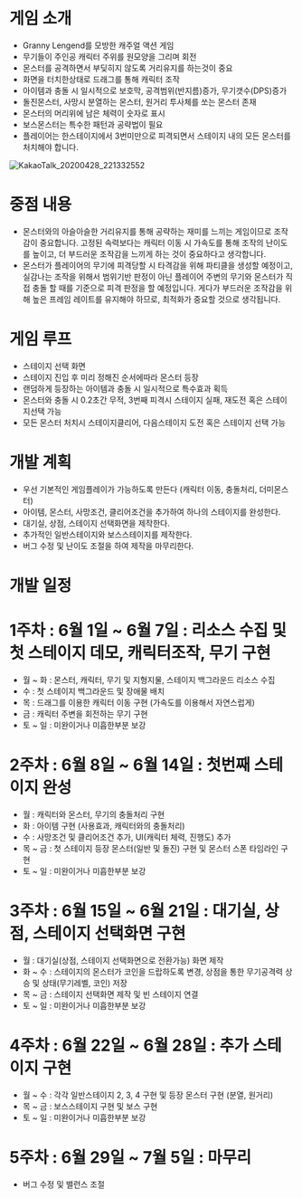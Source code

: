 # 게임 소개
- Granny Lengend를 모방한 캐주얼 액션 게임
- 무기들이 주인공 캐릭터 주위를 원모양을 그리며 회전
- 몬스터를 공격하면서 부딪히지 않도록 거리유지를 하는것이 중요
- 화면을 터치한상태로 드래그를 통해 캐릭터 조작
- 아이템과 충돌 시 일시적으로 보호막, 공격범위(반지름)증가, 무기갯수(DPS)증가
- 돌진몬스터, 사망시 분열하는 몬스터, 원거리 투사체를 쏘는 몬스터 존재
- 몬스터의 머리위에 남은 체력이 숫자로 표시
- 보스몬스터는 특수한 패턴과 공략법이 필요
- 플레이어는 한스테이지에서 3번미만으로 피격되면서 스테이지 내의 모든 몬스터를 처치해야 합니다.

![KakaoTalk_20200428_221332552](https://user-images.githubusercontent.com/42829874/80494753-fddbc580-89a1-11ea-9eff-e1521c1cc36d.jpg)


# 중점 내용
- 몬스터와의 아슬아슬한 거리유지를 통해 공략하는 재미를 느끼는 게임이므로 조작감이 중요합니다. 고정된 속력보다는 캐릭터 이동 시 가속도를 통해 조작의 난이도를 높이고, 더 부드러운 조작감을 느끼게 하는 것이 중요하다고 생각합니다.
- 몬스터가 플레이어의 무기에 피격당할 시 타격감을 위해 파티클을 생성할 예정이고, 실감나는 조작을 위해서 범위기반 판정이 아닌 플레이어 주변의 무기와 몬스터가 직접 충돌 할 때를 기준으로 피격 판정을 할 예정입니다. 게다가 부드러운 조작감을 위해 높은 프레임 레이트를 유지해야 하므로, 최적화가 중요할 것으로 생각됩니다.

# 게임 루프
- 스테이지 선택 화면
- 스테이지 진입 후 미리 정해진 순서에따라 몬스터 등장
- 랜덤하게 등장하는 아이템과 충돌 시 일시적으로 특수효과 획득
- 몬스터와 충돌 시 0.2초간 무적, 3번째 피격시 스테이지 실패, 재도전 혹은 스테이지선택 가능
- 모든 몬스터 처치시 스테이지클리어, 다음스테이지 도전 혹은 스테이지 선택 가능


# 개발 계획
- 우선 기본적인 게임플레이가 가능하도록 만든다 (캐릭터 이동, 충돌처리, 더미몬스터)
- 아이템, 몬스터, 사망조건, 클리어조건을 추가하여 하나의 스테이지를 완성한다.
- 대기실, 상점, 스테이지 선택화면을 제작한다.
- 추가적인 일반스테이지와 보스스테이지를 제작한다.
- 버그 수정 및 난이도 조절을 하여 제작을 마무리한다.

# 개발 일정

# 1주차 : 6월 1일 ~ 6월 7일 : 리소스 수집 및 첫 스테이지 데모, 캐릭터조작, 무기 구현
- 월 ~ 화 : 몬스터, 캐릭터, 무기 및 지형지물, 스테이지 백그라운드 리소스 수집
- 수 : 첫 스테이지 백그라운드 및 장애물 배치
- 목 : 드래그를 이용한 캐릭터 이동 구현 (가속도를 이용해서 자연스럽게)
- 금 : 캐릭터 주변을 회전하는 무기 구현
- 토 ~ 일 : 미완이거나 미흡한부분 보강

# 2주차 : 6월 8일 ~ 6월 14일 : 첫번째 스테이지 완성
- 월 : 캐릭터와 몬스터, 무기의 충돌처리 구현
- 화 : 아이템 구현 (사용효과, 캐릭터와의 충돌처리)
- 수 : 사망조건 및 클리어조건 추가, UI(캐릭터 체력, 진행도) 추가
- 목 ~ 금 : 첫 스테이지 등장 몬스터(일반 및 돌진) 구현 및 몬스터 스폰 타임라인 구현
- 토 ~ 일 : 미완이거나 미흡한부분 보강

# 3주차 : 6월 15일 ~ 6월 21일 : 대기실, 상점, 스테이지 선택화면 구현
- 월 : 대기실(상점, 스테이지 선택화면으로 전환가능) 화면 제작
- 화 ~ 수 : 스테이지의 몬스터가 코인을 드랍하도록 변경, 상점을 통한 무기공격력 상승 및 상태(무기레벨, 코인) 저장
- 목 ~ 금 : 스테이지 선택화면 제작 및 빈 스테이지 연결
- 토 ~ 일 : 미완이거나 미흡한부분 보강

# 4주차 : 6월 22일 ~ 6월 28일 : 추가 스테이지 구현
- 월 ~ 수 : 각각 일반스테이지 2, 3, 4 구현 및 등장 몬스터 구현 (분열, 원거리)
- 목 ~ 금 : 보스스테이지 구현 및 보스 구현
- 토 ~ 일 : 미완이거나 미흡한부분 보강

# 5주차 : 6월 29일 ~ 7월 5일 : 마무리
- 버그 수정 및 밸런스 조절
